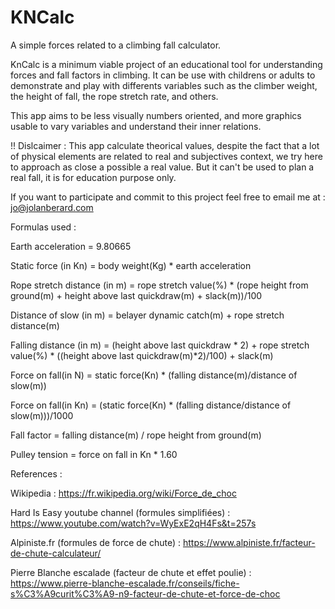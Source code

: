 # KNCalc

A simple forces related to a climbing fall calculator.

KnCalc is a minimum viable project of an educational tool for understanding forces and fall factors in climbing.
It can be use with childrens or adults to demonstrate and play with differents variables such as the climber weight, the height of fall, the rope stretch rate, and others.

This app aims to be less visually numbers oriented, and more graphics usable to vary variables and understand their inner relations.

!! Dislcaimer : This app calculate theorical values, despite the fact that a lot of physical elements are related to real and subjectives context, we try
here to approach as close a possible a real value. But it can't be used to plan a real fall, it is for education purpose only.

If you want to participate and commit to this project feel free to email me at : jo@jolanberard.com


Formulas used :

Earth acceleration = 9.80665

Static force (in Kn) = body weight(Kg) * earth acceleration

Rope stretch distance (in m) = rope stretch value(%) * (rope height from ground(m) + height above last quickdraw(m) + slack(m))/100

Distance of slow (in m) = belayer dynamic catch(m) + rope stretch distance(m)

Falling distance (in m) = (height above last quickdraw * 2) + rope stretch value(%) * ((height above last quickdraw(m)*2)/100) + slack(m)

Force on fall(in N) = static force(Kn) * (falling distance(m)/distance of slow(m))

Force on fall(in Kn) = (static force(Kn) * (falling distance/distance of slow(m)))/1000

Fall factor = falling distance(m) / rope height from ground(m)

Pulley tension = force on fall in Kn * 1.60

References :

Wikipedia :
https://fr.wikipedia.org/wiki/Force_de_choc

Hard Is Easy youtube channel (formules simplifiées) :
https://www.youtube.com/watch?v=WyExE2qH4Fs&t=257s

Alpiniste.fr (formules de force de chute) :
https://www.alpiniste.fr/facteur-de-chute-calculateur/

Pierre Blanche escalade (facteur de chute et effet poulie) :
https://www.pierre-blanche-escalade.fr/conseils/fiche-s%C3%A9curit%C3%A9-n9-facteur-de-chute-et-force-de-choc
